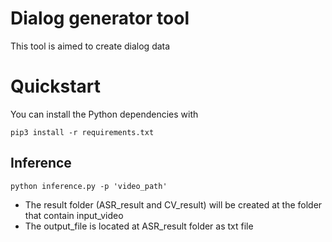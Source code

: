# Dialog generator tool
This tool is aimed to create dialog data

# Quickstart
You can install the Python dependencies with
```
pip3 install -r requirements.txt
```

## Inference

```
python inference.py -p 'video_path'
```

- The result folder (ASR_result and CV_result) will be created at the folder that contain input_video
- The output_file is located at ASR_result folder as txt file
